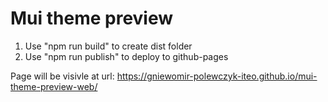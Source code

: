 # Mui theme preview

1. Use "npm run build" to create dist folder
2. Use "npm run publish" to deploy to github-pages

Page will be visivle at url: https://gniewomir-polewczyk-iteo.github.io/mui-theme-preview-web/
